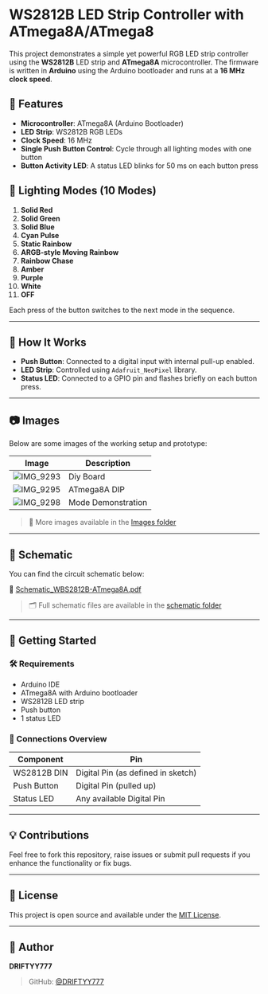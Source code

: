 # WS2812B LED Strip Controller with ATmega8A/ATmega8

This project demonstrates a simple yet powerful RGB LED strip controller using the **WS2812B** LED strip and **ATmega8A** microcontroller. The firmware is written in **Arduino** using the Arduino bootloader and runs at a **16 MHz clock speed**.

## 📌 Features

- **Microcontroller**: ATmega8A (Arduino Bootloader)
- **LED Strip**: WS2812B RGB LEDs
- **Clock Speed**: 16 MHz
- **Single Push Button Control**: Cycle through all lighting modes with one button
- **Button Activity LED**: A status LED blinks for 50 ms on each button press

## 🎨 Lighting Modes (10 Modes)

1. **Solid Red**
2. **Solid Green**
3. **Solid Blue**
4. **Cyan Pulse**
5. **Static Rainbow**
6. **ARGB-style Moving Rainbow**
7. **Rainbow Chase**
8. **Amber**
9. **Purple**
10. **White**
11. **OFF**

Each press of the button switches to the next mode in the sequence.

---

## 🧠 How It Works

- **Push Button**: Connected to a digital input with internal pull-up enabled.
- **LED Strip**: Controlled using `Adafruit_NeoPixel` library.
- **Status LED**: Connected to a GPIO pin and flashes briefly on each button press.

---

## 📷 Images

Below are some images of the working setup and prototype:

| Image | Description |
|-------|-------------|
| ![IMG_9293](https://github.com/DRIFTYY777/WS2812B-ATmega8A/raw/main/images/IMG_9293.png) | Diy Board |
| ![IMG_9295](https://github.com/DRIFTYY777/WS2812B-ATmega8A/raw/main/images/IMG_9295.png) | ATmega8A DIP |
| ![IMG_9298](https://github.com/DRIFTYY777/WS2812B-ATmega8A/raw/main/images/IMG_9298.gif) | Mode Demonstration |

> 🔗 More images available in the [Images folder](https://github.com/DRIFTYY777/WS2812B-ATmega8A/tree/main/images)

---

## 📐 Schematic

You can find the circuit schematic below:

📄 [Schematic_WBS2812B-ATmega8A.pdf](https://github.com/DRIFTYY777/WS2812B-ATmega8A/blob/main/schematic/Schematic_WBS2812B-ATmgea8A.pdf)

> 🗂 Full schematic files are available in the [schematic folder](https://github.com/DRIFTYY777/WS2812B-ATmega8A/tree/main/schematic)

---

## 🚀 Getting Started

### 🛠 Requirements

- Arduino IDE
- ATmega8A with Arduino bootloader
- WS2812B LED strip
- Push button
- 1 status LED

### 🔌 Connections Overview

| Component        | Pin              |
|------------------|------------------|
| WS2812B DIN      | Digital Pin (as defined in sketch) |
| Push Button      | Digital Pin (pulled up) |
| Status LED       | Any available Digital Pin |

---

## 💡 Contributions

Feel free to fork this repository, raise issues or submit pull requests if you enhance the functionality or fix bugs.

---

## 📜 License

This project is open source and available under the [MIT License](LICENSE).

---

## 🤝 Author

**DRIFTYY777**

> GitHub: [@DRIFTYY777](https://github.com/DRIFTYY777)
